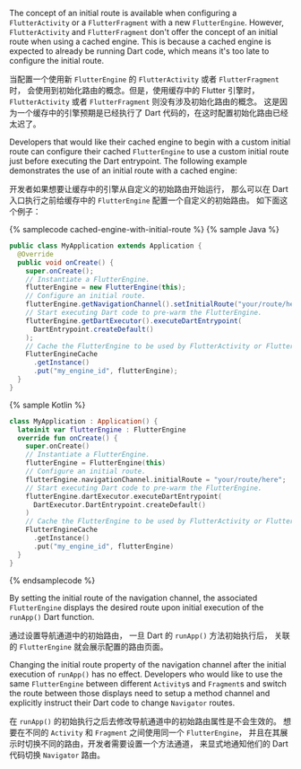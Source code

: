 The concept of an initial route is available when configuring a
`FlutterActivity` or a `FlutterFragment` with a new `FlutterEngine`.
However, `FlutterActivity` and `FlutterFragment` don't offer the
concept of an initial route when using a cached engine.
This is because a cached engine is expected to already be
running Dart code, which means it's too late to configure the
initial route.

当配置一个使用新 `FlutterEngine` 的 `FlutterActivity` 或者 `FlutterFragment` 时，
会使用到初始化路由的概念。但是，使用缓存中的 Flutter 引擎时，
`FlutterActivity` 或者 `FlutterFragment` 则没有涉及初始化路由的概念。
这是因为一个缓存中的引擎预期是已经执行了 Dart 代码的，在这时配置初始化路由已经太迟了。

Developers that would like their cached engine to begin
with a custom initial route can configure their cached
`FlutterEngine` to use a custom initial route just before
executing the Dart entrypoint. The following example
demonstrates the use of an initial route with a cached engine:

开发者如果想要让缓存中的引擎从自定义的初始路由开始运行，
那么可以在 Dart 入口执行之前给缓存中的 `FlutterEngine` 配置一个自定义的初始路由。
如下面这个例子：

{% samplecode cached-engine-with-initial-route %}
{% sample Java %}
<!--code-excerpt "MyApplication.java" title-->
```java
public class MyApplication extends Application {
  @Override
  public void onCreate() {
    super.onCreate();
    // Instantiate a FlutterEngine.
    flutterEngine = new FlutterEngine(this);
    // Configure an initial route.
    flutterEngine.getNavigationChannel().setInitialRoute("your/route/here");
    // Start executing Dart code to pre-warm the FlutterEngine.
    flutterEngine.getDartExecutor().executeDartEntrypoint(
      DartEntrypoint.createDefault()
    );
    // Cache the FlutterEngine to be used by FlutterActivity or FlutterFragment.
    FlutterEngineCache
      .getInstance()
      .put("my_engine_id", flutterEngine);
  }
}
```
{% sample Kotlin %}
<!--code-excerpt "MyApplication.kt" title-->
```kotlin
class MyApplication : Application() {
  lateinit var flutterEngine : FlutterEngine
  override fun onCreate() {
    super.onCreate()
    // Instantiate a FlutterEngine.
    flutterEngine = FlutterEngine(this)
    // Configure an initial route.
    flutterEngine.navigationChannel.initialRoute = "your/route/here";
    // Start executing Dart code to pre-warm the FlutterEngine.
    flutterEngine.dartExecutor.executeDartEntrypoint(
      DartExecutor.DartEntrypoint.createDefault()
    )
    // Cache the FlutterEngine to be used by FlutterActivity or FlutterFragment.
    FlutterEngineCache
      .getInstance()
      .put("my_engine_id", flutterEngine)
  }
}
```
{% endsamplecode %}

By setting the initial route of the navigation channel, the associated
`FlutterEngine` displays the desired route upon initial execution of the
`runApp()` Dart function.

通过设置导航通道中的初始路由，
一旦 Dart 的 `runApp()` 方法初始执行后，
关联的 `FlutterEngine` 就会展示配置的路由页面。

Changing the initial route property of the navigation channel
after the initial execution of `runApp()` has no effect.
Developers who would like to use the same `FlutterEngine`
between different `Activity`s and `Fragment`s and switch
the route between those displays need to setup a method channel and
explicitly instruct their Dart code to change `Navigator` routes.

在 `runApp()` 的初始执行之后去修改导航通道中的初始路由属性是不会生效的。
想要在不同的 `Activity` 和 `Fragment` 之间使用同一个 `FlutterEngine`，
并且在其展示时切换不同的路由，开发者需要设置一个方法通道，
来显式地通知他们的 Dart 代码切换 `Navigator` 路由。

